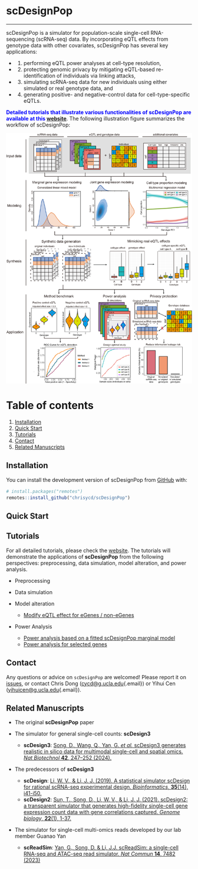 # scDesignPop

------------------------------------------------------------------------

scDesignPop is a simulator for population-scale single-cell RNA-sequencing (scRNA-seq) data. By incorporating eQTL effects from genotype data with other covariates, scDesignPop has several key applications: 

- 1) performing eQTL power analyses at cell-type resolution, 

- 2) protecting genomic privacy by mitigating eQTL-based re-identification of individuals via linking attacks, 

- 3) simulating scRNA-seq data for new individuals using either simulated or real genotype data, and 

- 4) generating positive- and negative-control data for cell-type-specific eQTLs.

<span style="color:blue"> **Detailed tutorials that illustrate various functionalities of scDesignPop are available at this [website](https://chrisycd.github.io/scDesignPop/docs/index.html)**</span>. The following illustration figure summarizes the workflow of scDesignPop:

<img src="man/figures/scDesignPop_illustration.jpg" width="600"/>

# Table of contents
1. [Installation](#installation)
2. [Quick Start](#quick-start)
3. [Tutorials](#tutorials)
4. [Contact](#contact)
5. [Related Manuscripts](#related-manuscripts)

## Installation<a name="installation"></a>

You can install the development version of scDesignPop from
[GitHub](https://github.com) with:

``` r
# install.packages("remotes")
remotes::install_github("chrisycd/scDesignPop")
```

## Quick Start<a name="quick-start"></a>

## Tutorials<a name="tutorials"></a>

For all detailed tutorials, please check the [website](https://chrisycd.github.io/scDesignPop/docs/index.html). The tutorials will demonstrate the applications of **scDesignPop** from the following perspectives: preprocessing, data simulation, model alteration, and power analysis.

-   Preprocessing

-   Data simulation

-   Model alteration
    -   [Modify eQTL effect for eGenes / non-eGenes](https://chrisycd.github.io/scDesignPop/docs/articles/scDesignPop-modify-eQTL-effects.html)
    
-   Power Analysis
    -   [Power analysis based on a fitted scDesignPop marginal model](https://chrisycd.github.io/scDesignPop/docs/articles/scDesignPop-power-analysis-fitted.html)
    -   [Power analysis for selected genes](https://chrisycd.github.io/scDesignPop/docs/articles/scDesignPop-power-analysis-selected.html)

## Contact<a name="contact"></a>

Any questions or advice on `scDesignPop` are welcomed! Please report it on [issues](https://github.com/chrisycd/scDesignPop/issues), or contact Chris Dong ([cycd\@g.ucla.edu](mailto:cycd@g.ucla.edu){.email}) or Yihui Cen ([yihuicen\@g.ucla.edu](mailto:yihuicen@g.ucla.edu){.email}).


## Related Manuscripts<a name="related-manuscripts"></a>

-   The original **scDesignPop** paper

-   The simulator for general single-cell counts: **scDesign3**
    -   **scDesign3**: [Song, D., Wang, Q., Yan, G. *et al.* scDesign3 generates realistic in silico data for multimodal single-cell and spatial omics. *Nat Biotechnol* **42**, 247–252 (2024).](https://www.nature.com/articles/s41587-023-01772-1)
-   The predecessors of **scDesign3**
    -   **scDesign**: [Li, W. V., & Li, J. J. (2019). A statistical simulator scDesign for rational scRNA-seq experimental design. *Bioinformatics*, **35**(14), i41-i50.](https://academic.oup.com/bioinformatics/article/35/14/i41/5529133)
    -   **scDesign2**: [Sun, T., Song, D., Li, W. V., & Li, J. J. (2021). scDesign2: a transparent simulator that generates high-fidelity single-cell gene expression count data with gene correlations captured. *Genome biology*, **22**(1), 1-37.](https://link.springer.com/article/10.1186/s13059-021-02367-2)
-   The simulator for single-cell multi-omics reads developed by our lab member Guanao Yan
    -   **scReadSim**: [Yan, G., Song, D. & Li, J.J. scReadSim: a single-cell RNA-seq and ATAC-seq read simulator. *Nat Commun* **14**, 7482 (2023)](https://doi.org/10.1038/s41467-023-43162-w)
